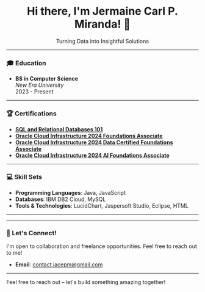 <!---
- 👋 Hi, I’m @jacemiranda
- 👀 I’m interested in ...
- 🌱 I’m currently learning ...
- 💞️ I’m looking to collaborate on ...
- 📫 How to reach me ...
- 😄 Pronouns: ...
- ⚡ Fun fact: ...
--->

<!---
jacemiranda/jacemiranda is a ✨ special ✨ repository because its `README.md` (this file) appears on your GitHub profile.
You can click the Preview link to take a look at your changes.
--->
<!---
<h1>Hi there, I'm Jermaine Carl Miranda! 👋</h1>
I am passionate about coding and adept in managing databases. I thrive on solving intricate problems and architecting elegant solutions. My journey in tech commenced with the BS Information Technology program.

<h2>Education</h2>
<p></p>BS Computer Science
<br>New Era University
<br>2023-Present

<h2>Certifications</h2>
<a href= "github.com">SQL and Relational Databases 101</a>

<br><h2>Skill Sets</h2>
Programming: Java, Javascript
Databases: IBM DB2 Cloud
Tools: LucidChart, Jaspersoft Studio, Eclipse, HTML
<h2>Let's Connect!</h2>
LinkedIn: LinkedIn Profile
Email: Jermaine.carlm@gmail.com
--->

<!---
<h1>Hi there, I'm (insert name)! 👋</h1> 
<p>Transforming Data into Insightful Solutions.</p> 
<h2>Education</h2> 
<p>BS Computer Science
<br> (insert college university)
<br> 2023-Present
<br> Relevant coursework: (insert key courses or projects)</p> 
<h2>Certifications</h2> 
<p><a href="github.com">SQL and Relational Databases 101</a> - Gained skills in database management and SQL querying.</p> <h2>Skill Sets</h2> 
<ul> <li><strong>Programming:</strong> Java, JavaScript</li> <li><strong>Databases:</strong> IBM DB2 Cloud</li> <li><strong>Tools:</strong> LucidChart, Jaspersoft Studio, Eclipse, HTML</li> </ul> <h2>Projects</h2> <p>Check out my projects that showcase my coding and database management skills:</p> <ul> <li><a href="link-to-project">Project Title</a> - Brief description of the project.</li> <li><a href="link-to-another-project">Another Project Title</a> - Brief description of this project.</li> </ul> <h2>Let's Connect!</h2> <p>I’m open to collaboration and freelance opportunities. Reach out to me!</p> <p>LinkedIn: (Insert LinkedIn Profile)<br> Email: (insert email)</p> 
--->



<h1 align="center">Hi there, I'm Jermaine Carl P. Miranda! 👋</h1>
<p align="center">Turning Data into Insightful Solutions</p>

---

### 🎓 Education
- **BS in Computer Science**  
  *New Era University*  
  2023 - Present  
<!---
  *Relevant Coursework*: [Insert key courses, e.g., Data Structures, Database Systems, Machine Learning]
  --->

---

### 🏆 Certifications
<!--- **[SQL and Relational Databases 101]([https://github.com](https://courses.cognitiveclass.ai/certificates/7c9780e20ab44e6d8c72d48f9edb464f))** --->
- **<a href="https://courses.cognitiveclass.ai/certificates/7c9780e20ab44e6d8c72d48f9edb464f">SQL and Relational Databases 101</a>**
- **<a href="https://catalog-education.oracle.com/ords/certview/sharebadge?id=46F0D26EE3ECBA6D9B1DC6C1F3D9BC0D2556BE22D23CB04F4094CB211AD10B1F">Oracle Cloud Infrastructure 2024 Foundations Associate</a>**
- **<a href="https://catalog-education.oracle.com/ords/certview/sharebadge?id=46F0D26EE3ECBA6D9B1DC6C1F3D9BC0DD3BA743EE3BF7493A416F4E729329679">Oracle Cloud Infrastructure 2024 Data Certified Foundations Associate</a>**
- **<a href="https://catalog-education.oracle.com/ords/certview/sharebadge?id=46F0D26EE3ECBA6D9B1DC6C1F3D9BC0DD3BA743EE3BF7493A416F4E729329679">Oracle Cloud Infrastructure 2024 AI Foundations Associate</a>**
  <!---*Acquired foundational knowledge in database management and SQL querying.*  --->

---

### 💻 Skill Sets

- **Programming Languages**: Java, JavaScript  
- **Databases**: IBM DB2 Cloud, MySQL  
- **Tools & Technologies**: LucidChart, Jaspersoft Studio, Eclipse, HTML  

---
<!---
### 🚀 Projects
Explore my projects that highlight my coding and database skills:

- **[Project Title](https://link-to-project)**  
  *Brief description of the project’s goal and technologies used.*

- **[Another Project Title](https://link-to-another-project)**  
  *Brief description of this project, with key skills or tools applied.*
--->

---

### 🤝 Let's Connect!
I'm open to collaboration and freelance opportunities. Feel free to reach out to me!

<!---
- **LinkedIn**: [Insert LinkedIn Profile]  
--->
- **Email**: contact.jacepm@gmail.com  

---

Feel free to reach out – let's build something amazing together!




